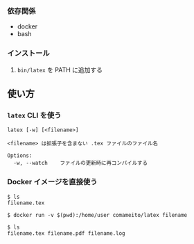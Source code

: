 ### 依存関係

- docker
- bash

### インストール

1. `bin/latex` を PATH に追加する

## 使い方

### `latex` CLI を使う

```
latex [-w] [<filename>]

<filename> は拡張子を含まない .tex ファイルのファイル名

Options:
  -w, --watch    ファイルの更新時に再コンパイルする
```

### Docker イメージを直接使う

```
$ ls
filename.tex

$ docker run -v $(pwd):/home/user comameito/latex filename

$ ls
filename.tex filename.pdf filename.log
```
